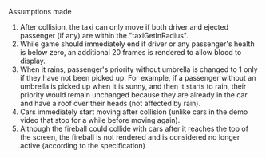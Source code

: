 Assumptions made
1. After collision, the taxi can only move if both driver and ejected passenger (if any) are within the 
   "taxiGetInRadius".
2. While game should immediately end if driver or any passenger's health is below zero, an additional 20 frames is 
   rendered to allow blood to display.
3. When it rains, passenger's priority without umbrella is changed to 1 only if they have not been picked up. For 
   example, if a passenger without an umbrella is picked up when it is sunny, and then it starts to rain, their 
   priority would remain unchanged because they are already in the car and have a roof over their heads (not 
   affected by rain).
4. Cars immediately start moving after collision (unlike cars in the demo video that stop for a while before moving 
   again).
5. Although the fireball could collide with cars after it reaches the top of the screen, the fireball is not 
   rendered and is considered no longer active (according to the specification)